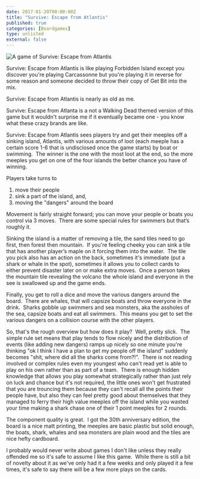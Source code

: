 ```yaml
---
date: 2017-01-20T00:00:00Z
title: "Survive: Escape from Atlantis"
published: true
categories: [Boardgames]
type: unlisted
external: false
---
```


![A game of Survive: Escape from Atlantis](/images/blog/survive.jpg)

Survive: Escape from Atlantis is like playing Forbidden Island except you discover you're playing Carcassonne but you're playing it in reverse for some reason and someone decided to throw their copy of Get Bit into the mix.

Survive: Escape from Atlantis is nearly as old as me.

Survive: Escape from Atlanta is a not a Walking Dead themed version of this game but it wouldn't surprise me if it eventually became one - you know what these crazy brands are like.

Survive: Escape from Atlantis sees players try and get their meeples off a sinking island, Atlantis, with various amounts of loot (each meeple has a certain score 1-6 that is undisclosed once the game starts) by boat or swimming.  The winner is the one with the most loot at the end, so the more meeples you get on one of the four islands the better chance you have of winning.

Players take turns to

1. move their people
2. sink a part of the island, and,
3. moving the "dangers" around the board

Movement is fairly straight forward; you can move your people or boats you control via 3 moves.  There are some special rules for swimmers but that’s roughly it.

Sinking the island is a matter of removing a tile, the sand tiles need to go first, then forest then mountain.  If you're feeling cheeky you can sink a tile that has another player’s maple on it forcing them into the water.  The tile you pick also has an action on the back, sometimes it's immediate (put a shark or whale in the spot), sometimes it allows you to collect cards to either prevent disaster later on or make extra moves.  Once a person takes the mountain tile revealing the volcano the whole island and everyone in the see is swallowed up and the game ends.

Finally, you get to roll a dice and move the various dangers around the board.  There are whales, that will capsize boats and throw everyone in the drink.  Sharks gobble up swimmers and sea monsters, aka the assholes of the sea, capsize boats and eat all swimmers.  This means you get to set the various dangers on a collision course with the other players.

So, that's the rough overview but how does it play?  Well, pretty slick.  The simple rule set means that play tends to flow nicely and the distribution of events (like adding new dangers) ramps up nicely so one minute you're thinking "ok I think I have a plan to get my people off the island" suddenly becomes "shit, where did all the sharks come from?!".  There is not reading involved or complex rules even my youngest who can't read yet is able to play on his own rather than as part of a team.  There is enough hidden knowledge that allows you play somewhat strategically rather than just rely on luck and chance but it's not required, the little ones won't get frustrated that you are trouncing them because they can't recall all the points their people have, but also they can feel pretty good about themselves that they managed to ferry their high value meeples off the island while you wasted your time making a shark chase one of their 1 point meeples for 2 rounds.

The component quality is great.  I got the 30th anniversary edition, the board is a nice matt printing, the meeples are basic plastic but solid enough, the boats, shark, whales and sea monsters are plain wood and the tiles are nice hefty cardboard. 

I probably would never write about games I don't like unless they really offended me so it's safe to assume I like this game.  While there is still a bit of novelty about it as we've only had it a few weeks and only played it a few times, it's safe to say there will be a few more plays on the cards.
